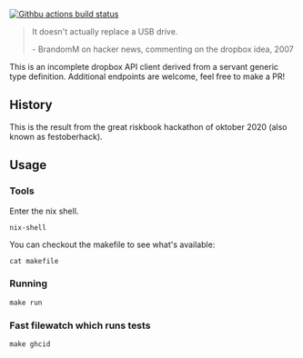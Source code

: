[![Githbu actions build status](https://img.shields.io/github/workflow/status/jappeace/haskell-template-project/Test)](https://github.com/riskbook/dropbox-client/actions)

> It doesn't actually replace a USB drive.
>
> \- BrandomM on hacker news, commenting on the dropbox idea, 2007

This is an incomplete dropbox API client derived from a servant
generic type definition.
Additional endpoints are welcome, feel free to make a PR!

## History
This is the result from the great riskbook hackathon
of oktober 2020
(also known as festoberhack).

## Usage

### Tools
Enter the nix shell.
```
nix-shell
```
You can checkout the makefile to see what's available:
```
cat makefile
```

### Running
```
make run
```

### Fast filewatch which runs tests
```
make ghcid
```
